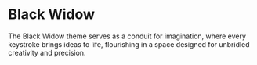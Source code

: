 # Black Widow

The Black Widow theme serves as a conduit for imagination, where every keystroke brings ideas to life, flourishing in a space designed for unbridled creativity and precision.
